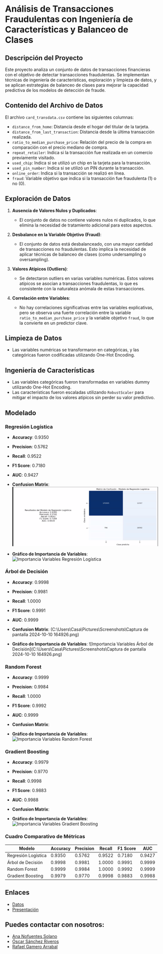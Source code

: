 # Análisis de Transacciones Fraudulentas con Ingeniería de Características y Balanceo de Clases

## Descripción del Proyecto
Este proyecto analiza un conjunto de datos de transacciones financieras con el objetivo de detectar transacciones fraudulentas. Se implementan técnicas de ingeniería de características, exploración y limpieza de datos, y se aplican estrategias de balanceo de clases para mejorar la capacidad predictiva de los modelos de detección de fraude.

## Contenido del Archivo de Datos
El archivo `card_transdata.csv` contiene las siguientes columnas:

- `distance_from_home`: Distancia desde el hogar del titular de la tarjeta.
- `distance_from_last_transaction`: Distancia desde la última transacción realizada.
- `ratio_to_median_purchase_price`: Relación del precio de la compra en comparación con el precio mediano de compra.
- `repeat_retailer`: Indica si la transacción fue realizada en un comercio previamente visitado.
- `used_chip`: Indica si se utilizó un chip en la tarjeta para la transacción.
- `used_pin_number`: Indica si se utilizó un PIN durante la transacción.
- `online_order`: Indica si la transacción se realizó en línea.
- `fraud`: Variable objetivo que indica si la transacción fue fraudulenta (1) o no (0).

## Exploración de Datos

1. **Ausencia de Valores Nulos y Duplicados**:
   - El conjunto de datos no contiene valores nulos ni duplicados, lo que elimina la necesidad de tratamiento adicional para estos aspectos.

2. **Desbalance en la Variable Objetivo (Fraud)**:
   - El conjunto de datos está desbalanceado, con una mayor cantidad de transacciones no fraudulentas. Esto implica la necesidad de aplicar técnicas de balanceo de clases (como undersampling o oversampling).

3. **Valores Atípicos (Outliers)**:
   - Se detectaron outliers en varias variables numéricas. Estos valores atípicos se asocian a transacciones fraudulentas, lo que es consistente con la naturaleza anómala de estas transacciones.

4. **Correlación entre Variables**:
   - No hay correlaciones significativas entre las variables explicativas, pero se observa una fuerte correlación entre la variable `ratio_to_median_purchase_price` y la variable objetivo `fraud`, lo que la convierte en un predictor clave.

## Limpieza de Datos
- Las variables numéricas se transformaron en categóricas, y las categóricas fueron codificadas utilizando One-Hot Encoding.

## Ingeniería de Características
- Las variables categóricas fueron transformadas en variables dummy utilizando One-Hot Encoding.
- Las características fueron escaladas utilizando `RobustScaler` para mitigar el impacto de los valores atípicos sin perder su valor predictivo.

## Modelado

### Regresión Logística
- **Accuracy**: 0.9350
- **Precision**: 0.5762
- **Recall**: 0.9522
- **F1 Score**: 0.7180
- **AUC**: 0.9427
- **Confusion Matrix**:
![Matriz de Confusion Regresión Logística](https://github.com/Rafa-Gamero/Machine-Learning/blob/main/Captura%20de%20pantalla%202024-10-10%20164926.png)

- **Gráfico de Importancia de Variables**:
![Importancia Variables Regresión Logística](ruta_imagen_logistica.png)

### Árbol de Decisión
- **Accuracy**: 0.9998
- **Precision**: 0.9981
- **Recall**: 1.0000
- **F1 Score**: 0.9991
- **AUC**: 0.9999
- **Confusion Matrix**: (C:\Users\Casa\Pictures\Screenshots\Captura de pantalla 2024-10-10 164926.png)

- **Gráfico de Importancia de Variables**:
![Importancia Variables Árbol de Decisión](C:\Users\Casa\Pictures\Screenshots\Captura de pantalla 2024-10-10 164926.png)

### Random Forest
- **Accuracy**: 0.9999
- **Precision**: 0.9984
- **Recall**: 1.0000
- **F1 Score**: 0.9992
- **AUC**: 0.9999
- **Confusion Matrix**:

- **Gráfico de Importancia de Variables**:
![Importancia Variables Random Forest](ruta_imagen_rf.png)

### Gradient Boosting
- **Accuracy**: 0.9979
- **Precision**: 0.9770
- **Recall**: 0.9998
- **F1 Score**: 0.9883
- **AUC**: 0.9988
- **Confusion Matrix**:

- **Gráfico de Importancia de Variables**:
![Importancia Variables Gradient Boosting](ruta_imagen_gb.png)

### Cuadro Comparativo de Métricas

| Modelo               | Accuracy | Precision | Recall | F1 Score | AUC   |
|----------------------|----------|-----------|--------|----------|-------|
| Regresión Logística   | 0.9350   | 0.5762    | 0.9522 | 0.7180   | 0.9427|
| Árbol de Decisión     | 0.9998   | 0.9981    | 1.0000 | 0.9991   | 0.9999|
| Random Forest         | 0.9999   | 0.9984    | 1.0000 | 0.9992   | 0.9999|
| Gradient Boosting     | 0.9979   | 0.9770    | 0.9998 | 0.9883   | 0.9988|

## Enlaces 

- [Datos](https://www.kaggle.com/datasets/dhanushnarayananr/credit-card-fraud)
- [Presentación]()

## Puedes contactar con nosotros:

- [Ana Nofuentes Solano](https://www.linkedin.com/in/ana-nofuentes-solano-654026a3/)
- [Óscar Sánchez Riveros](https://www.linkedin.com/in/oscar-sanchez-riveros/)
- [Rafael Gamero Arrabal](https://www.linkedin.com/in/rafael-gamero-arrabal-619200186/)



